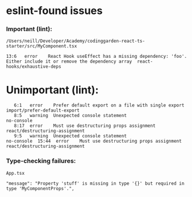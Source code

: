 # eslint-found issues

### Important (lint):

`/Users/neill/Developer/Academy/codinggarden-react-ts-starter/src/MyComponent.tsx`

```text
13:6   error    React Hook useEffect has a missing dependency: 'foo'. Either include it or remove the dependency array  react-hooks/exhaustive-deps
```

# Unimportant (lint):

```text
   6:1   error    Prefer default export on a file with single export                                                      import/prefer-default-export
   8:5   warning  Unexpected console statement                                                                            no-console
   8:17  error    Must use destructuring props assignment                                                                 react/destructuring-assignment
   9:5   warning  Unexpected console statement                                                                            no-console  15:44  error    Must use destructuring props assignment                                                                 react/destructuring-assignment
```

### Type-checking failures:

`App.tsx`

    "message": "Property 'stuff' is missing in type '{}' but required in type 'MyComponentProps'.",
